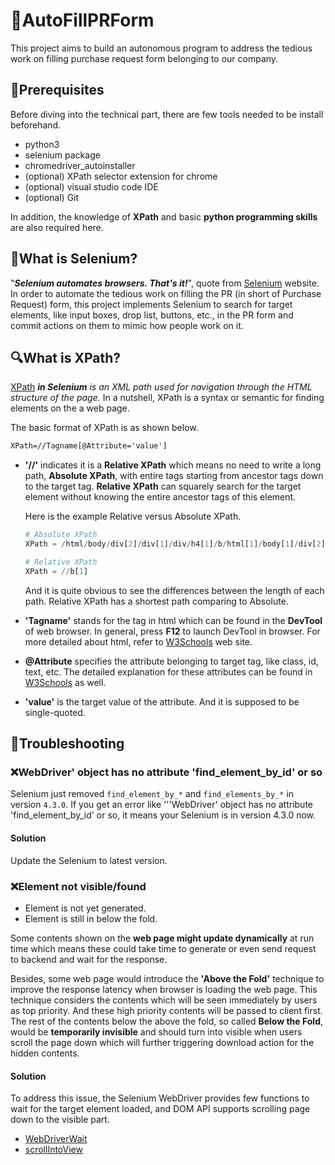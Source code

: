 # :lollipop:AutoFillPRForm

This project aims to build an autonomous program to address the tedious work on filling purchase request form belonging to our company.

## :wrench:Prerequisites

Before diving into the technical part,  there are few tools needed to be install beforehand.

* python3
* selenium package
* chromedriver_autoinstaller
* (optional) XPath selector extension for chrome
* (optional) visual studio code IDE
* (optional) Git

In addition, the knowledge of **XPath** and basic **python programming skills** are also required here.



## :bug:What is Selenium?

"***Selenium automates browsers. That's it!***", quote from [Selenium](https://www.selenium.dev/) website. In order to automate the tedious work on filling the PR (in short of Purchase Request) form, this project implements Selenium to search for target elements, like input boxes, drop list, buttons, etc., in the PR form and commit actions on them to mimic how people work on it.



## :mag:What is XPath?

[XPath](https://www.guru99.com/xpath-selenium.html) ***in Selenium*** *is an XML path used for navigation through the HTML structure of the page.* In a nutshell, XPath is a syntax or semantic for finding elements on the a web page.

The basic format of XPath is as shown below.

```xml
XPath=//Tagname[@Attribute='value']
```

* **'//'** indicates it is a **Relative XPath** which means no need to write a long path, **Absolute XPath**, with entire tags starting from ancestor tags down to the  target tag. **Relative XPath** can squarely search  for the target element without knowing the entire ancestor tags of this element.

  Here is the example Relative versus Absolute XPath.

  ``````python
  # Absolute XPath
  XPath = /html/body/div[2]/div[1]/div/h4[1]/b/html[1]/body[1]/div[2]/div[1]/div[1]/h4[1]/b[1]
  
  # Relative XPath
  XPath = //b[1]
  ``````

  And it is quite obvious to see the differences between the length of each path. Relative XPath has a shortest path comparing to Absolute.

* **'Tagname'** stands for the tag in html which can be found in the **DevTool** of web browser. In general, press **F12** to launch DevTool in browser. For more detailed about html, refer to [W3Schools](https://www.w3schools.com/) web site.

* **@Attribute** specifies the attribute belonging to target tag, like class, id, text, etc.  The detailed explanation for these attributes can be found in [W3Schools](https://www.w3schools.com/) as well.

* **'value'** is the target value of the attribute. And it is supposed to be single-quoted.



## :construction_worker:Troubleshooting

### :x:WebDriver' object has no attribute 'find_element_by_id' or so

Selenium just removed `find_element_by_*` and `find_elements_by_*` in version `4.3.0`. If you get an error like '''WebDriver' object has no attribute 'find_element_by_id' or so, it means your Selenium is in version 4.3.0 now.

#### Solution

Update the Selenium to latest version.



### :x:Element not visible/found

* Element is not yet generated.
* Element is still in below the fold.

Some contents shown on the **web page might update dynamically** at run time which means these could take time to generate or even send request to backend and wait for the response. 

Besides, some web page would introduce the **'Above the Fold'** technique to improve the response latency when browser is loading the web page. This technique considers the contents which will be seen immediately  by users as top priority. And these high priority contents will be passed to client first. The rest of the contents below the above the fold, so called **Below the Fold**, would be **temporarily invisible** and should turn into visible when users scroll the page down which will further triggering download action for the hidden contents.

#### Solution

To address this issue, the Selenium WebDriver provides few functions to wait for the target element loaded, and  DOM API supports scrolling page down to the visible part.

* [WebDriverWait](https://www.learncodewithmike.com/2020/06/python-selenium-waits.html)
* [scrollIntoView](https://stackoverflow.com/questions/70896097/how-to-scroll-element-selenium-python)
